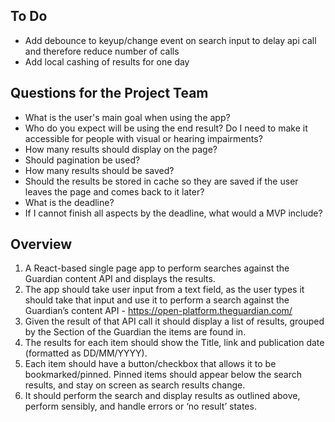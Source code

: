 ## To Do

- Add debounce to keyup/change event on search input to delay api call and therefore reduce number of calls
- Add local cashing of results for one day

## Questions for the Project Team

- What is the user's main goal when using the app?
- Who do you expect will be using the end result? Do I need to make it accessible for people with visual or hearing impairments?
- How many results should display on the page?
- Should pagination be used?
- How many results should be saved?
- Should the results be stored in cache so they are saved if the user leaves the page and comes back to it later?
- What is the deadline?
- If I cannot finish all aspects by the deadline, what would a MVP include?

## Overview

1.  A React-based single page app to perform searches against the Guardian content API and displays the results.
    ​
2.  The app should take user input from a text field, as the user types it should take that input and use it to perform a search against the Guardian’s content API - https://open-platform.theguardian.com/
    ​
3.  Given the result of that API call it should display a list of results, grouped by the Section of the Guardian the items are found in.
    ​
4.  The results for each item should show the Title, link and publication date (formatted as DD/MM/YYYY).
    ​
5.  Each item should have a button/checkbox that allows it to be bookmarked/pinned. Pinned items should appear below the search results, and stay on screen as search results change.
    ​
6.  It should perform the search and display results as outlined above, perform sensibly, and handle errors or ‘no result’ states.
    ​
